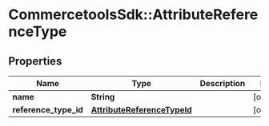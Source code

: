 # CommercetoolsSdk::AttributeReferenceType

## Properties
Name | Type | Description | Notes
------------ | ------------- | ------------- | -------------
**name** | **String** |  | [optional] 
**reference_type_id** | [**AttributeReferenceTypeId**](AttributeReferenceTypeId.md) |  | [optional] 

